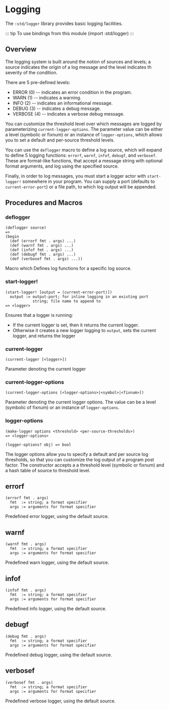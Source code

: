 # Logging

The `:std/logger` library provides basic logging facilities.

::: tip To use bindings from this module
(import :std/logger)
:::

## Overview
The logging system is built around the notion of sources and levels; a source indicates the origin
of a log message and the level indicates th severity of the condition.

There are 5 pre-defined levels:
- ERROR   (0) -- indicates an error condition in the program.
- WARN    (1) -- indicates a warning.
- INFO    (2) -- indicates an informational message.
- DEBUG   (3) -- indicates a debug message.
- VERBOSE (4) -- indicates a verbose debug message.

You can customize the threshold level over which messages are logged by parameterizing
`current-logger-options`.
The parameter value can be either a level (symbolic or fixnum) or an instance of `logger-options`,
which allows you to set a default and per-source threshold levels.

You can use the `deflogger` macro to define a log source, which will expand to define 5 logging
functions: `errorf`, `warnf`, `infof`, `debugf`, and `verbosef`. These are format-like functions,
that accept a message string with optional format arguments, and log using the specified source.

Finally, in order to log messages, you must start a logger actor with `start-logger!`
somewhere in your program. You can supply a port (defaults to `current-error-port`) or a file path,
to which log output will be appended.


## Procedures and Macros
### deflogger
```
(deflogger source)
=>
(begin
  (def (errorf fmt . args) ...)
  (def (warnf fmt . args) ...)
  (def (infof fmt . args) ...)
  (def (debugf fmt . args) ...)
  (def (verbosef fmt . args) ...))
```

Macro which Defines log functions for a specific log source.

### start-logger!

```
(start-logger! [output = (current-error-port)])
  output := output-port; for inline logging in an existing port
            string; file name to append to
=> <logger>
```

Ensures that a logger is running:
- If the current logger is set, then it returns the current logger.
- Otherwise it creates a new logger logging to `output`, sets the current logger,
  and returns the logger

### current-logger

```
(current-logger [<logger>])
```

Parameter denoting the current logger

### current-logger-options
```
(current-logger-options [<logger-options>|<symbol>|<fixnum>])
```

Parameter denoting the current logger options.
The value can be a level (symbolic of fixnum) or an instance of `logger-options`.

### logger-options
```
(make-logger options <threshold> <per-source-thresholds>)
=> <logger-options>

(logger-options? obj) => bool

```

The logger options allow you to specify a default and per source log thresholds, so that you
can customize the log output of a program post factor.
The constructor accepts a a threshold level (symbolic or fixnum) and a hash table of source to
threshold level.

## errorf

```
(errorf fmt . args)
  fmt  := string; a format specifier
  args := arguments for format specifier
```

Predefined error logger, using the default source.

## warnf

```
(warnf fmt . args)
  fmt  := string; a format specifier
  args := arguments for format specifier
```

Predefined warn logger, using the default source.

## infof

```
(infof fmt . args)
  fmt  := string; a format specifier
  args := arguments for format specifier
```

Predefined info logger, using the default source.


## debugf

```
(debug fmt . args)
  fmt  := string; a format specifier
  args := arguments for format specifier
```

Predefined debug logger, using the default source.

## verbosef

```
(verbosef fmt . args)
  fmt  := string; a format specifier
  args := arguments for format specifier
```

Predefined verbose logger, using the default source.
